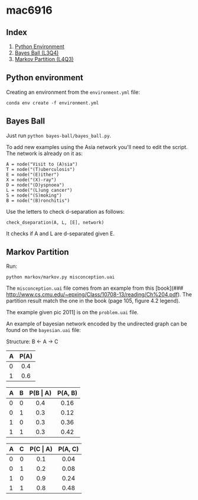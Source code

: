 # mac6916

## Index

1. [Python Environment](python-environment)
2. [Bayes Ball (L3Q4)](bayes-ball)
3. [Markov Partition (L4Q3)](markov-partition)

## Python environment

Creating an environment from the `environment.yml` file:
```
conda env create -f environment.yml
```

## Bayes Ball

Just run `python bayes-ball/bayes_ball.py`.

To add new examples using the Asia network you'll need to edit the script. The network is already on it as:

```
A = node("Visit to (A)sia")
T = node("(T)uberculosis")
E = node("(E)ither")
X = node("(X)-ray")
D = node("(D)yspnoea")
L = node("(L)ung cancer")
S = node("(S)moking")
B = node("(B)ronchitis")
```

Use the letters to check d-separation as follows:
``` 1c-enterprise
check_dseparation(A, L, [E], network)
```

It checks if A and L are d-separated given E.

## Markov Partition

Run:

``` 1c-enterprise
python markov/markov.py misconception.uai
```

The `misconception.uai` file comes from an example from this [book](### http://www.cs.cmu.edu/~epxing/Class/10708-13/reading/Ch%204.pdf). The partition result match the one in the book (page 105, figure 4.2 legend).

The example given pic 2011] is on the `problem.uai` file.

An example of bayesian network encoded by the undirected graph can be found on the `bayesian.uai` file:

Structure: B <- A -> C

| A        | P(A)           |
| ------------- |:-------------:|
| 0      | 0.4 |
| 1      | 0.6      |


| A             | B               | P(B \| A) | P(A, B)|
| ------------- | :-------------: |:---:|:---:|
| 0             | 0             | 0.4 | 0.16   |
| 0             | 1             | 0.3 | 0.12   |
| 1             | 0             | 0.3 | 0.36   |
| 1             | 1             | 0.3 | 0.42   |

| A             | C               | P(C \| A) | P(A, C)|
| ------------- | :-------------: |:---:|:---:|
| 0             | 0             | 0.1 | 0.04   |
| 0             | 1             | 0.2 | 0.08   |
| 1             | 0             | 0.9 | 0.24   |
| 1             | 1             | 0.8 | 0.48   |
